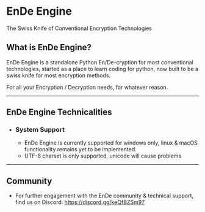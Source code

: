 # EnDe Engine
The Swiss Knife of Conventional Encryption Technologies

## What is EnDe Engine?
EnDe Engine is a standalone Python En/De-cryption for most conventional technologies, started as a place to learn coding for python, now built to be a swiss knife for most encryption methods.

For all your Encryption / Decryption needs, for whatever reason.

---

## EnDe Engine Technicalities
- ### System Support
  - EnDe Engine is currently supported for windows only, linux & macOS functionality remains yet to be implemented.
  - UTF-8 charset is only supported, unicode will cause problems

---

## Community
  - For further engagement with the EnDe community & technical support, find us on Discord: https://discord.gg/keQfBZSm97
